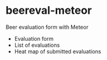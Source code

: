 # beereval-meteor
Beer evaluation form with Meteor
- Evaluation form
- List of evaluations
- Heat map of submitted evaluations
